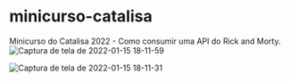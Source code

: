 # minicurso-catalisa
Minicurso do Catalisa 2022 - Como consumir uma API do Rick and Morty.
![Captura de tela de 2022-01-15 18-11-59](https://user-images.githubusercontent.com/42509240/149638139-581090c7-f853-43b0-b51f-419556c189f0.png)


![Captura de tela de 2022-01-15 18-11-31](https://user-images.githubusercontent.com/42509240/149638249-e69e9898-0cb8-4ff4-a95a-417d67a2b76a.png)

